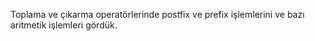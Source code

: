 Toplama ve çıkarma operatörlerinde postfix ve prefix işlemlerini ve bazı aritmetik işlemleri gördük. 